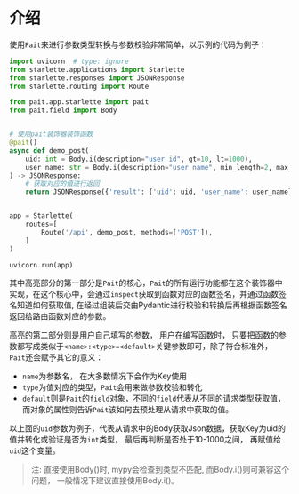 # 介绍
使用`Pait`来进行参数类型转换与参数校验非常简单，以示例的代码为例子：
``` py hl_lines="11 13 14"
import uvicorn  # type: ignore
from starlette.applications import Starlette
from starlette.responses import JSONResponse
from starlette.routing import Route

from pait.app.starlette import pait
from pait.field import Body


# 使用pait装饰器装饰函数
@pait()
async def demo_post(
    uid: int = Body.i(description="user id", gt=10, lt=1000),
    user_name: str = Body.i(description="user name", min_length=2, max_length=4)
) -> JSONResponse:
    # 获取对应的值进行返回
    return JSONResponse({'result': {'uid': uid, 'user_name': user_name}})


app = Starlette(
    routes=[
        Route('/api', demo_post, methods=['POST']),
    ]
)

uvicorn.run(app)
```
其中高亮部分的第一部分是`Pait`的核心，`Pait`的所有运行功能都在这个装饰器中实现，在这个核心中，会通过`inspect`获取到函数对应的函数签名，并通过函数签名知道如何获取值, 在经过组装后交由Pydantic进行校验和转换后再根据函数签名返回给路由函数对应的参数。

高亮的第二部分则是用户自己填写的参数， 用户在编写函数时， 只要把函数的参数都写成类似于`<name>:<type>=<default>`关键参数即可，除了符合标准外， `Pait`还会赋予其它的意义：

- `name`为参数名， 在大多数情况下会作为Key使用
- `type`为值对应的类型，`Pait`会用来做参数校验和转化
- `default`则是`Pait`的`field`对象，不同的`field`代表从不同的请求类型获取值， 而对象的属性则告诉`Pait`该如何去预处理从请求中获取的值。

以上面的`uid`参数为例子，代表从请求中的Body获取Json数据，获取Key为uid的值并转化或验证是否为`int`类型， 最后再判断是否处于10-1000之间， 再赋值给`uid`这个变量。

> 注: 直接使用Body()时, mypy会检查到类型不匹配, 而Body.i()则可兼容这个问题， 一般情况下建议直接使用Body.i()。
